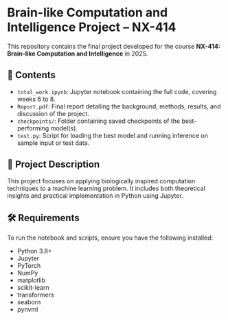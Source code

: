 # Brain-like Computation and Intelligence Project – NX-414

This repository contains the final project developed for the course **NX-414: Brain-like Computation and Intelligence** in 2025.

## 📁 Contents

- `total_work.ipynb`: Jupyter notebook containing the full code, covering weeks 6 to 8.
- `Report.pdf`: Final report detailing the background, methods, results, and discussion of the project.
- `checkpoints/`: Folder containing saved checkpoints of the best-performing model(s).
- `test.py`: Script for loading the best model and running inference on sample input or test data.

## 🧠 Project Description

This project focuses on applying biologically inspired computation techniques to a machine learning problem. It includes both theoretical insights and practical implementation in Python using Jupyter.

## 🛠 Requirements

To run the notebook and scripts, ensure you have the following installed:

- Python 3.8+
- Jupyter
- PyTorch
- NumPy
- matplotlib
- scikit-learn
- transformers
- seaborn
- pynvml
